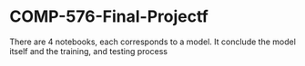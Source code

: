 # COMP-576-Final-Projectf
There are 4 notebooks, each corresponds to a model. It conclude the model itself and the training, and testing process

